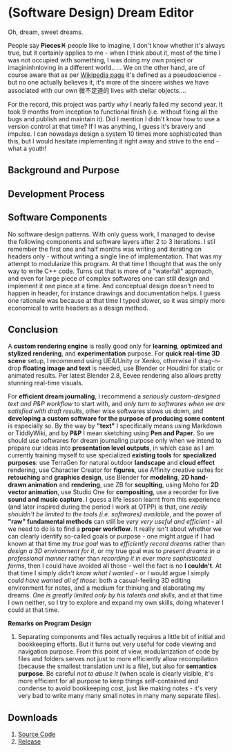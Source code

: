 # (Software Design) Dream Editor

Oh, dream, sweet dreams.

People say **Pieces♓** people like to imagine, I don't know whether it's always true, but it certainly applies to me - when I think about it, most of the time I was not occupied with something, I was doing my own project or imagininhnloving in a different world.. ... We on the other hand, are of course aware that as per [Wikipedia page](#) it's defined as a pseudoscience - but no one actually believes it, it's more of the sincere wishes we have associated with our own 微不足道的 lives with stellar objects....

For the record, this project was partly why I nearly failed my second year. It took 9 months from inception to functional finish (i.e. without fixing all the bugs and publish and maintain it). Did I mention I didn't know how to use a version control at that time? If I was anything, I guess it's bravery and impulse. I can nowadays design a system 10 times more sophisticated than this, but I would hesitate implementing it right away and strive to the end - what a youth!

## Background and Purpose

## Development Process

## Software Components

No software design patterns. With only guess work, I managed to devise the following components and software layers after 2 to 3 iterations. I stil remember the first one and half months was writing and iterating on headers only - without writing a single line of implementation. That was my attempt to modularize this program. At that time I thought that was the only way to write C++ code. Turns out that is more of a "waterfall" approach, and even for large piece of complex softwares one can still design and implement it one piece at a time. And conceptual design doesn't need to happen in header, for instance drawings and documentation helps. I guess one rationale was because at that time I typed slower, so it was simply more economical to write headers as a design method.


## Conclusion

A **custom rendering engine** is really good only for **learning**, **optimized and stylized rendering**, and **experimentation** purpose. For **quick real-time 3D scene** setup, I recommend using UE4/Unity or Xenko, otherwise if drag-n-drop **floating image and text** is needed, use Blender or Houdini for static or animated results. Per latest Blender 2.8, Eevee rendering also allows pretty stunning real-time visuals.

For **efficient dream journaling**, I recommend a *seriously custom-designed text and P&P workflow* to start with, and *only turn to softwares when we are satisfied with draft results*, other wise softwares slows us down, and **developing a custom software for the purpose of producing some content** is especially so. By the way by **"text"** I specifically means using Markdown or TiddlyWiki, and by **P&P** I mean sketching using **Pen and Paper**. So we should use softwares for dream journaling purpose only when we intend to prepare our ideas into **presentation level outputs**, in which case as I am currently training myself to use specialized **existing tools** for **specialized purposes**: use TerraGen for natural outdoor **landscape** and **cloud effect** rendering, use Character Creator for **figures**, use Affinity creative suites for **retouching** and **graphics design**, use Blender for **modeling**, **2D hand-drawn animation** and **rendering**, use ZB for **scuplting**, using Moho for **2D vector animation**, use Studio One for **compositing**, use a recorder for live **sound and music capture**. I guess a life lesson learnt from this experience (and later inspired during the period I work at OTPP) is that, *one really shouldn't be limited to the tools (i.e. softwares) available*, and the power of **"raw" fundamental methods** can still be *very very useful and efficient* - all we need to do is to find a **proper workflow**. It really isn't about whether we can clearly identify so-called goals or purpose - one might argue if I had known at that time my *true goal* was to *efficiently record dreams* rather than *design a 3D environment for it*, or my true goal was to *present dreams in a professional manner* rather than *recording it in ever more sophisticated forms*, then I could have avoided all those - well the fact is no **I couldn't**. At that time I simply *didn't know what I wanted* - or I would argue I simply *could have wanted all of those*: both a casual-feeling 3D editing environment for notes, and a medium for thinking and elaborating my dreams. *One is greatly limited only by his talents and skills*, and at that time I own neither, so I try to explore and expand my own skills, doing whatever I could at that time.

**Remarks on Program Design**

1. Separating components and files actually requires a little bit of initial and bookkeeping efforts. But it turns out very useful for code viewing and navigation purpose. From this point of view, modularization of code by files and folders serves not just to more efficiently allow recompilation (because the smallest translation unit is a file), but also for **semantics purpose**. Be careful *not to abuse it* (when scale is clearly visible, it's more efficient for all purpose to keep things self-contained and condense to avoid bookkeeping cost, just like making notes - it's very very bad to write many many small notes in many many separate files).

## Downloads

1. [Source Code](https://github.com/szinubuntu/NodeEditor)
2. [Release](https://github.com/szinubuntu/NodeEditor/releases)
